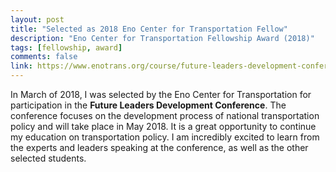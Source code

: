 ```yaml
---
layout: post
title: "Selected as 2018 Eno Center for Transportation Fellow"
description: "Eno Center for Transportation Fellowship Award (2018)"
tags: [fellowship, award]
comments: false
link: https://www.enotrans.org/course/future-leaders-development-conference/
---
```


In March of 2018, I was selected by the Eno Center for Transportation for participation in the **Future Leaders Development Conference**. The conference focuses on the development process of national transportation policy and will take place in May 2018. It is a great opportunity to continue my education on transportation policy. I am incredibly excited to learn from the experts and leaders speaking at the conference, as well as the other selected students.